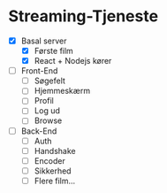# Streaming-Tjeneste

* [x] Basal server
  * [x] Første film
  * [x] React + Nodejs kører
* [ ] Front-End
  * [ ] Søgefelt
  * [ ] Hjemmeskærm
  * [ ] Profil
  * [ ] Log ud
  * [ ] Browse
* [ ] Back-End
  * [ ] Auth
  * [ ] Handshake
  * [ ] Encoder
  * [ ] Sikkerhed
  * [ ] Flere film...

